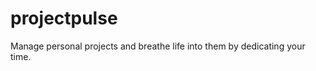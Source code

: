 projectpulse
============

Manage personal projects and breathe life into them by dedicating your time.
